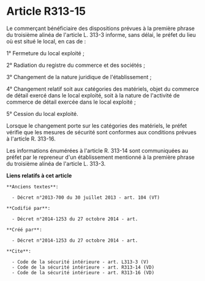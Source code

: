 # Article R313-15

Le commerçant bénéficiaire des dispositions prévues à la première phrase du troisième alinéa de l'article L. 313-3 informe,
sans délai, le préfet du lieu où est situé le local, en cas de : 

1° Fermeture du local exploité ; 

2° Radiation du registre du commerce et des sociétés ; 

3° Changement de la nature juridique de l'établissement ; 

4° Changement relatif soit aux catégories des matériels, objet du commerce de détail exercé dans le local exploité, soit à la
nature de l'activité de commerce de détail exercée dans le local exploité ; 

5° Cession du local exploité. 

Lorsque le changement porte sur les catégories des matériels, le préfet vérifie que les mesures de sécurité sont conformes
aux conditions prévues à l'article R. 313-16. 

Les informations énumérées à l'article R. 313-14 sont communiquées au préfet par le repreneur d'un établissement mentionné à
la première phrase du troisième alinéa de l'article L. 313-3.

**Liens relatifs à cet article**

	**Anciens textes**:

	  - Décret n°2013-700 du 30 juillet 2013 - art. 104 (VT)

	**Codifié par**:

	  - Décret n°2014-1253 du 27 octobre 2014 - art.

	**Créé par**:

	  - Décret n°2014-1253 du 27 octobre 2014 - art.

	**Cite**:

	  - Code de la sécurité intérieure - art. L313-3 (V)
	  - Code de la sécurité intérieure - art. R313-14 (VD)
	  - Code de la sécurité intérieure - art. R313-16 (VD)
